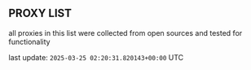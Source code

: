 ## PROXY LIST

all proxies in this list were collected from open sources and tested for functionality

last update: `2025-03-25 02:20:31.820143+00:00` UTC